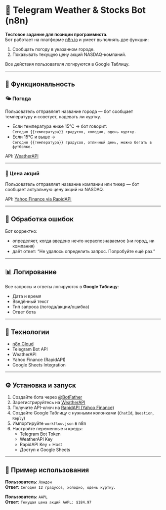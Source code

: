 # 🤖 Telegram Weather & Stocks Bot (n8n)

**Тестовое задание для позиции программиста.**  
Бот работает на платформе [n8n.io](https://n8n.io) и умеет выполнять две функции:

1. Сообщать погоду в указанном городе.
2. Показывать текущую цену акций NASDAQ-компаний.

Все действия пользователя логируются в Google Таблицу.

---

## 🚀 Функциональность

### 🌤 Погода
Пользователь отправляет название города — бот сообщает температуру и советует, надевать ли куртку.

- Если температура ниже 15°C → бот говорит:  
  `Сегодня {{температура}} градусов, холодно, одень куртку.`
- Если 15°C и выше →  
  `Сегодня {{температура}} градусов, отличный день, можно бегать в футболке.`

API: [WeatherAPI](https://www.weatherapi.com/api-explorer.aspx)

---

### 💸 Цена акций
Пользователь отправляет название компании или тикер — бот сообщает актуальную цену акций на NASDAQ.

API: [Yahoo Finance via RapidAPI](https://rapidapi.com/apidojo/api/yahoo-finance1)

---

## 📝 Обработка ошибок
Бот корректно:
- определяет, когда введено нечто нераспознаваемое (ни город, ни компания)
- даёт ответ: “Не удалось определить запрос. Попробуйте ещё раз.”

---

## 📊 Логирование
Все запросы и ответы логируются в **Google Таблицу**:
- Дата и время
- Введённый текст
- Тип запроса (погода/акции/ошибка)
- Ответ бота

---

## 🔧 Технологии

- [n8n Cloud](https://n8n.io)
- Telegram Bot API
- WeatherAPI
- Yahoo Finance (RapidAPI)
- Google Sheets Integration

---

## ⚙️ Установка и запуск

1. Создайте бота через [@BotFather](https://t.me/BotFather)
2. Зарегистрируйтесь на [WeatherAPI](https://www.weatherapi.com/)
3. Получите API-ключ на [RapidAPI (Yahoo Finance)](https://rapidapi.com/apidojo/api/yahoo-finance1)
4. Создайте Google Таблицу с нужными колонками (`ChatId`, `Question`, `Reply`)
5. Импортируйте `workflow.json` в n8n
6. Настройте переменные и креды:
   - Telegram Bot Token
   - WeatherAPI Key
   - RapidAPI Key + Host
   - Доступ к Google Sheets

---

## 📌 Пример использования

**Пользователь:** `Лондон`  
**Ответ:** `Сегодня 12 градусов, холодно, одень куртку.`

**Пользователь:** `AAPL`  
**Ответ:** `Текущая цена акций AAPL: $184.97`

